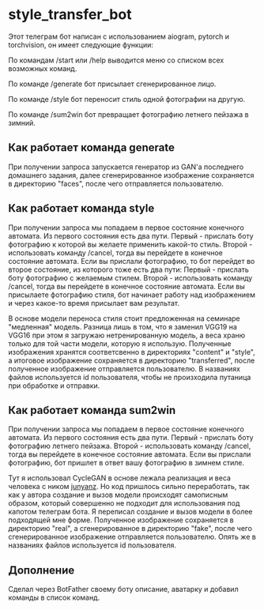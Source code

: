 # style_transfer_bot
Этот телеграм бот написан с использованием aiogram, pytorch и torchvision, он имеет следующие функции:

По командам /start или /help выводится меню со списком всех возможных команд.

По команде /generate бот присылает сгенерированное лицо.

По команде /style бот переносит стиль одной фотографии на другую.

По команде /sum2win бот превращает фотографию летнего пейзажа в зимний.

## Как работает команда generate

При получении запроса запускается генератор из GAN'а последнего домашнего задания, далее сгенерированное изображение сохраняется в директорию "faces", после чего отправляется пользователю.

## Как работает команда style

При получении запроса мы попадаем в первое состояние конечного автомата. Из первого состояния есть два пути. Первый - прислать боту фотографию к которой вы желаете применить какой-то стиль. Второй - использовать команду /cancel, тогда вы перейдете в конечное состояние автомата. Если вы прислали фотографию, то бот перейдет во второе состояние, из которого тоже есть два пути: Первый - прислать боту фотографию с желаемым стилем. Второй - использовать команду /cancel, тогда вы перейдете в конечное состояние автомата. Если вы присылаете фотографию стиля, бот начинает работу над изображением и через какое-то время присылает вам результат.

В основе модели переноса стиля стоит предложенная на семинаре "медленная" модель. Разница лишь в том, что я заменил VGG19 на VGG16 при этом я загружаю нетренированную модель, а веса храню только для той части модели, которую я использую. Полученные изображения хранятся соответсвенно в директориях "content" и "style", а итоговое изображение сохраняется в директорию "transferred", после полученное изображение отправляется пользователю. В названиях файлов используется id пользователя, чтобы не произходила путаница при обработке и отправки.

## Как работает команда sum2win

При получении запроса мы попадаем в первое состояние конечного автомата. Из первого состояния есть два пути. Первый - прислать боту фотографию летнего пейзажа. Второй - использовать команду /cancel, тогда вы перейдете в конечное состояние автомата. Если вы прислали фотографию, бот пришлет в ответ вашу фотографию в зимнем стиле.

Тут я использовал CycleGAN в основе лежала реализация и веса человека с ником [junyanz](https://github.com/junyanz/pytorch-CycleGAN-and-pix2pix/tree/f13aab8148bd5f15b9eb47b690496df8dadbab0c). Но код пришлось сильно переработать, так как у автора создание и вызов модели происходят самописным образом, который совершенно не подходит для использования под капотом телеграм бота. Я переписал создание и вызов модели в более подходящей мне форме. Полученное изображение сохраняется в директорию "real", а сгенерированное в директорию "fake", после чего сгенерированное изображение отправляется пользователю. Опять же в названиях файлов используется id пользователя.

## Дополнение

Сделал через BotFather своему боту описание, аватарку и добавил команды в список команд.
